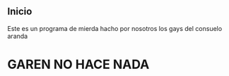 ## Inicio

Este es un programa de mierda hacho por nosotros los gays del consuelo aranda 

# GAREN NO HACE NADA
